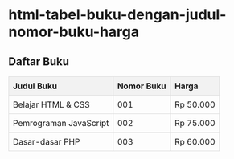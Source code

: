# html-tabel-buku-dengan-judul-nomor-buku-harga

<!DOCTYPE html>
<html lang="id">
<head>
    <meta charset="UTF-8">
    <meta name="viewport" content="width=device-width, initial-scale=1.0">
    <title>Daftar Buku</title>
    <style>
        table {
            width: 100%;
            border-collapse: collapse;
        }
        th, td {
            border: 1px solid #ddd;
            padding: 8px;
            text-align: left;
        }
        th {
            background-color: #f2f2f2;
        }
    </style>
</head>
<body>
    <h2>Daftar Buku</h2>
    <table>
        <thead>
            <tr>
                <th>Judul Buku</th>
                <th>Nomor Buku</th>
                <th>Harga</th>
            </tr>
        </thead>
        <tbody>
            <tr>
                <td>Belajar HTML & CSS</td>
                <td>001</td>
                <td>Rp 50.000</td>
            </tr>
            <tr>
                <td>Pemrograman JavaScript</td>
                <td>002</td>
                <td>Rp 75.000</td>
            </tr>
            <tr>
                <td>Dasar-dasar PHP</td>
                <td>003</td>
                <td>Rp 60.000</td>
            </tr>
        </tbody>
    </table>
</body>
</html>
